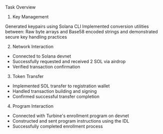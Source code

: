 Task Overview
1. Key Management

Generated keypairs using Solana CLI
Implemented conversion utilities between: Raw byte arrays and Base58 encoded strings and demonstrated secure key handling practices

2. Network Interaction

 - Connected to Solana devnet
 - Successfully requested and received 2 SOL via airdrop
 - Verified transaction confirmation

3. Token Transfer

 - Implemented SOL transfer to registration wallet
 - Handled transaction building and signing
 - Confirmed successful transfer completion

4. Program Interaction

 - Connected with Turbine's enrollment program on devnet
 - Constructed and sent program instructions using the IDL
 - Successfully completed enrollment process
